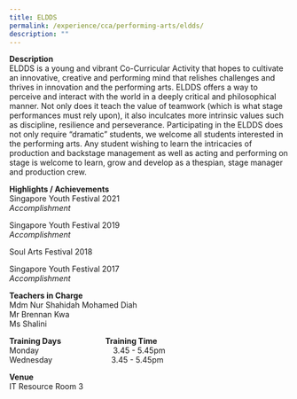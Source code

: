 ```yaml
---
title: ELDDS
permalink: /experience/cca/performing-arts/eldds/
description: ""
---
```

**Description** <br>
ELDDS is a young and vibrant Co-Curricular Activity that hopes to cultivate an innovative, creative and performing mind that relishes challenges and thrives in innovation and the performing arts. ELDDS offers a way to perceive and interact with the world in a deeply critical and philosophical manner. Not only does it teach the value of teamwork (which is what stage performances must rely upon), it also inculcates more intrinsic values such as discipline, resilience and perseverance. Participating in the ELDDS does not only require “dramatic” students, we welcome all students interested in the performing arts. Any student wishing to learn the intricacies of production and backstage management as well as acting and performing on stage is welcome to learn, grow and develop as a thespian, stage manager and production crew.

**Highlights / Achievements** <br>
Singapore Youth Festival 2021 <br>
_Accomplishment_ 

Singapore Youth Festival 2019 <br>
_Accomplishment_ 

Soul Arts Festival 2018 

Singapore Youth Festival 2017 <br>
_Accomplishment_  

**Teachers in Charge** <br>
Mdm Nur Shahidah Mohamed Diah <br>
Mr Brennan Kwa <br>
Ms Shalini

**Training Days                        Training Time** <br> 
Monday                                  3.45 - 5.45pm <br>
Wednesday                           3.45 - 5.45pm  

**Venue** <br>
IT Resource Room 3